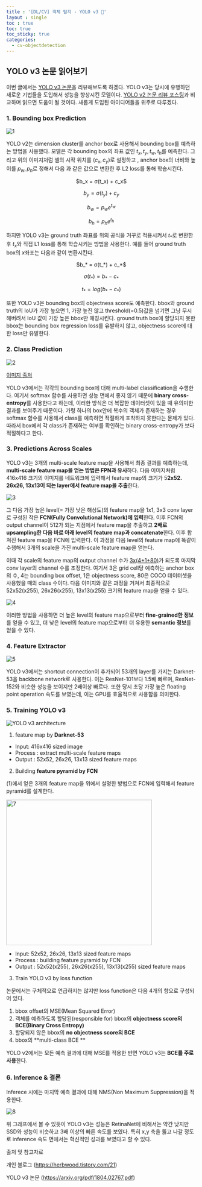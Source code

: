 ```yaml
---
title : '[DL/CV] 객체 탐지 - YOLO v3 🤟'
layout : single
toc : true
toc: true
toc_sticky: true
categories:
  - cv-objectdetection
---
```


## YOLO v3 논문 읽어보기

이번 글에서는 [<U>YOLO v3 논문</U>](https://arxiv.org/pdf/1804.02767.pdf)을 리뷰해보도록 하겠다. YOLO v3는 당시에 유행하던 새로운 기법들을 도입해서 성능을 향상시킨 모델이다. [<U>YOLO v2 논문 리뷰 포스팅</U>](https://hamin-chang.github.io/cv-objectdetection/yolov2/)과 비교하며 읽으면 도움이 될 것이다. 새롭게 도입된 아이디어들을 위주로 다루겠다.

### 1. Bounding box Prediction

![1](https://user-images.githubusercontent.com/77332628/224516888-a5875b2b-d2eb-413f-a9bb-ae4d109e9b38.png)

YOLO v2는 dimension cluster를 anchor box로 사용해서 bounding box를 예측하는 방법을 사용했다. 모델은 각 bounding box의 좌표 값인 $t_x, t_y, t_w, t_h$를 예측한다. 그리고 위의 이미지처럼 셀의 시작 위치를 $(c_x, c_y)$로 설정하고 , anchor box의 너비와 높이를 $p_w, p_h$로 정해서 다음 과 같은 값으로 변환한 후 L2 loss를 통해 학습시킨다.
<center>$b_x = σ(t_x) + c_x$

$b_y = σ(t_y) + c_y$

$b_w = p_we^{t_w}$

$b_h = p_he^{t_h}$</center>

하지만 YOLO v3는 ground truth 좌표를 위의 공식을 거꾸로 적용시켜서 $t_*$로 변환한 후 $t_x$와 직접 L1 loss를 통해 학습시키는 방법을 사용한다. 예를 들어 ground truth box의 $x$좌표는 다음과 같이 변환시킨다.

<center> $b_* = σ(t_*) + c_*$

$σ(t_*)= b_* - c_*$

$t_* = log(b_* - c_*)$
</center>

또한 YOLO v3은 bounding box의 objectness score도 예측한다. bbox와 ground truth의 IoU가 가장 높으면 1, 가장 높진 않고 threshold(=0.5)값을 넘기면 그냥 무시해버려서 IoU 값이 가장 높은 bbox만 매칭시킨다. ground truth box에 할당되지 못한 bbox는 bounding box regression loss를 유발하지 않고, objectness score에 대한 loss만 유발한다.

### 2. Class Prediction

![2](https://user-images.githubusercontent.com/77332628/224516890-92a112db-ec8a-4f43-846d-b251fb5c041f.png)

[<U>이미지 출처</U>](https://kr.mathworks.com/help/deeplearning/ug/multilabel-image-classification-using-deep-learning.html)

YOLO v3에서는 각각의 bounding box에 대해 multi-label classification을 수행한다. 여기서 softmax 함수를 사용하면 성능 면에서 좋지 않기 때문에 **binary cross-entropy**를 사용한다고 하는데, 이러한 방식은 더 복잡한 데이터셋이 있을 때 유의미한 결과를 보여주기 때문이다. 가령 하나의 box안에 복수의 객체가 존재하는 경우 softmax 함수를 사용해서 class를 예측하면 적절하게 포착하지 못한다는 문제가 있다. 따라서 box에서 각 class가 존재하는 여부를 확인하는 binary cross-entropy가 보다 적절하다고 한다.



### 3. Predictions Across Scales

YOLO v3는 3개의 multi-scale feature map을 사용해서 최종 결과를 예측하는데, **multi-scale feature map을 얻는 방법은 FPN과 유사**하다. 다음 이미지처럼 416x416 크기의 이미지를 네트워크에 입력해서 feature map의 크기가 5**2x52. 26x26, 13x13이 되는 layer에서 feature map을 추출**한다. 

![3](https://user-images.githubusercontent.com/77332628/224516891-60b7e640-7409-46ee-8275-d43aeac86e92.jpeg)

그 다음 가장 높은 level(= 가장 낮은 해상도)의 feature map을 1x1, 3x3 conv layer로 구성된 작은 **FCN(Fully Convolutional Network)에 입력**한다. 이후 FCN의 output channel이 512가 되는 지점에서 feature map을 추출하고 **2배로 upsampling한 다음 바로 아래 level의 feature map과 concatenate**한다. 이후 합쳐진 feature map을 FCN에 입력한다. 이 과정을 다음 level의 feature map에 똑같이 수행해서 3개의 scale을 가진 multi-scale feature map을 얻는다. 

이때 각 scale의 feature map의 output channel 수가 [3x(4+1+80)](=255)가 되도록 마지막 conv layer의 channel 수를 조정한다. 여기서 3은 grid cell당 예측하는 anchor box의 수, 4는 bounding box offset, 1은 objectness score, 80은 COCO 데이터셋을 사용했을 때의 class 수이다. 다음 이미지와 같은 과정을 거쳐서 최종적으로 52x52(x255), 26x26(x255), 13x13(x255) 크기의 feature map을 얻을 수 있다.

![4](https://user-images.githubusercontent.com/77332628/224516893-e7865cfb-fb69-4289-b29e-e32864e75250.jpeg)

이러한 방법을 사용하면 더 높은 level의 feature map으로부터 **fine-grained한 정보**를 얻을 수 있고, 더 낮은 level의 feature map으로부터 더 유용한 **semantic 정보**를 얻을 수 있다.

### 4. Feature Extractor

![5](https://user-images.githubusercontent.com/77332628/224516894-9e833725-2a51-4295-84e6-aac9ae4e78da.png)

YOLO v3에서는 shortcut connection이 추가되어 53개의 layer를 가지는 Darknet-53을 backbone network로 사용한다. 이는 ResNet-101보다 1.5배 빠르며, ResNet-152와 비슷한 성능을 보이지만 2배이상 빠르다. 또한 당시 초당 가장 높은 floating point operation 속도를 보였는데, 이는 GPU를 효율적으로 사용함을 의미한다.

### 5. Training YOLO v3

![YOLO v3 architecture](https://user-images.githubusercontent.com/77332628/224516895-e37d4555-2d21-440b-889d-6cc6b515b833.png)


1) feature map by **Darknet-53**

* Input: 416x416 sized image
* Process : extract multi-scale feature maps
* Output : 52x52, 26x26, 13x13 sized feature maps

2) Building **feature pyramid by FCN**

(1)에서 얻은 3개의 feature map을 위에서 설명한 방법으로 FCN에 입력해서 feature pyramid를 설계한다. 

<img width="386" alt="7" src="https://user-images.githubusercontent.com/77332628/224516897-3c32369e-31d5-4f78-a400-1ea3a3d30b7d.png">

* Input: 52x52, 26x26, 13x13 sized feature maps
* Process : building feature pyramid by FCN
* Output : 52x52(x255), 26x26(x255), 13x13(x255) sized feature maps

3) Train YOLO v3 by loss function

논문에서는 구체적으로 언급하지는 않지만 loss function은 다음 4개의 항으로 구성되어 있다.

1. bbox offset의 MSE(Mean Squared Error)
2. 객체를 예측하도록 할당된(responsible for) bbox의 **objectness score의 BCE(Binary Cross Entropy)**
3. 할당되지 않은 bbox의 **no objectness score의 BCE**
4. bbox의 **multi-class BCE **

YOLO v2에서는 모든 예측 결과에 대해 MSE를 적용한 반면 YOLO v3는 **BCE를 주로 사용**한다.



### 6. Inference & 결론

Inferece 시에는 마지막 예측 결과에 대해 NMS(Non Maximum Suppression)을 적용한다.

![8](https://user-images.githubusercontent.com/77332628/224516900-9cb6cbdd-ad2e-4475-a99d-e5b305baa27b.png)

위 그래프에서 볼 수 있듯이 YOLO v3는 성능은 RetinaNet에 비해서는 약간 낮지만 SSD와 성능이 비슷하고 3배 이상의 빠른 속도를 보였다. 특히 x,y 축을 뚫고 나갈 정도로 inference 속도 면에서는 혁신적인 성과를 보였다고 할 수 있다.

출처 및 참고자료

개인 블로그 (https://herbwood.tistory.com/21)

YOLO v3 논문 (https://arxiv.org/pdf/1804.02767.pdf)
